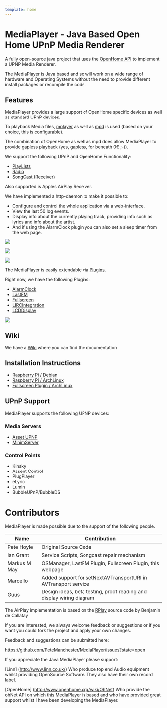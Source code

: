 ```yaml
---
template: home
---
```


# MediaPlayer - Java Based Open Home UPnP Media Renderer

A fully open-source java project that uses the [OpenHome API](http://www.openhome.org/wiki/Oh:Overview) to
implement a UPNP Media Renderer.

The MediaPlayer is Java based and so will work on a wide range of hardware and Operating Systems without the need to provide different install packages or recompile the code.  

## Features

MediaPlayer provides a large support of OpenHome specific devices as well as
standard UPnP devices.

To playback Media files, [mplayer](http://www.mplayerhq.hu/)
as well as [mpd](http://www.musicpd.org/) is used (based on your choice, this is
[configurable](https://github.com/PeteManchester/MediaPlayer/wiki/MediaPlayer-Options)).

The combination of OpenHome as well as mpd does allow MediaPlayer to provide gapless
playback (yes, gapless, for beneath 0€ ;-)).

We support the following UPnP and OpenHome Functionality:

* [PlayLists](http://www.openhome.org/wiki/Av:Developer:PlaylistService)
* [Radio](http://www.openhome.org/wiki/Av:Developer:RadioService)
* [SongCast (Receiver)](http://www.linn.co.uk/software#songcast)

Also supported is Apples AirPlay Receiver. 

We have implemented a http-daemon to make it possible to:  

* Configure and control the whole application via a web-interface. 
* View the last 50 log events.
* Display info about the currently playing track, providing info such as lyrics and info about the artist.
* And if using the AlarmClock plugin you can also set a sleep timer from the web page.

![](http://i.imgur.com/2J1CLQZ.png)

![](http://i.imgur.com/sg5hXFX.png)

![](http://i.imgur.com/olsOZBr.png)

The MediaPlayer is easily extendable via [Plugins](https://github.com/PeteManchester/MediaPlayer/wiki).

Right now, we have the following Plugins:

* [AlarmClock](https://github.com/PeteManchester/MediaPlayer/wiki/Plugins-AlarmClock)
* [LastFM](https://github.com/PeteManchester/MediaPlayer/wiki/Plugins-LastFM)
* [Fullscreen](https://github.com/PeteManchester/MediaPlayer/wiki/Plugins-Fullscreen)
* [LIRCIntegration](https://github.com/PeteManchester/MediaPlayer/wiki/Plugins-LIRCIntegration)
* [LCDDisplay](https://github.com/PeteManchester/MediaPlayer/wiki/Plugins-Display)

  
![](http://i.imgur.com/DPVST6T.jpg)  

## Wiki

We have a [Wiki](https://github.com/PeteManchester/MediaPlayer/wiki) where you can find the documentation

## Installation Instructions

* [Raspberry Pi / Debian](https://github.com/PeteManchester/MediaPlayer/wiki/Install-Raspberry-Pi)
* [Raspberry Pi / ArchLinux](/MediaPlayer/docs/archlinux-setup.html)
* [Fullscreen Plugin / ArchLinux](/MediaPlayer/docs/fullscreen-setup.html)

## UPnP Support

MediaPlayer supports the following UPNP devices:

### Media Servers

* [Asset UPNP](http://www.dbpoweramp.com/asset-upnp-dlna.htm)
* [MinimServer](http://minimserver.com/)

### Control Points

* Kinsky
* Assent Control
* PlugPlayer
* eLyric
* Lumin
* BubbleUPnP/BubbleDS

# Contributors

MediaPlayer is made possible due to the support of the following people.

<div class="table-responsive">
  <table class="table table-striped table-condensed">
    <thead>
      <tr>
        <th>Name</th>
        <th>Contribution</th>
      </tr>
    </thead>
    <tbody>
      <tr>
        <td>Pete Hoyle</td>
        <td>Original Source Code</td>
      </tr>
      <tr>
        <td>Ian Grant</td>
        <td>Service Scripts, Songcast repair mechanism</td>
      </tr>
      <tr>
        <td>Markus M May</td>
        <td>OSManager, LastFM Plugin, Fullscreen Plugin, this webpage</td>
      </tr>
      <tr>
      <td>Marcello</td>
      <td>Added support for setNextAVTransportURI in AVTransport service</td>
      </tr>
      <tr>
      <td>Guus</td>
      <td>Design ideas, beta testing, proof reading and display wiring diagram</td>
      </tr>
    </tbody>
  </table>
</div>

The AirPlay implementation is based on the [RPlay](https://github.com/bencall/RPlay) source code by Benjamin de Callatay

If you are interested, we always welcome feedback or suggestions or if you want you could fork the project and apply your own changes.

Feedback and suggestions can be submitted here:

https://github.com/PeteManchester/MediaPlayer/issues?state=open

If you appreciate the Java MediaPlayer please support:

[Linn] (http://www.linn.co.uk/) Who produce top end Audio equipment whilst providing OpenSource Software. They also have their own record label. 

[OpenHome] (http://www.openhome.org/wiki/OhNet) Who provide the ohNet API on which this MediaPlayer is based and who have provided great support whilst I have been developing the MediaPlayer.


